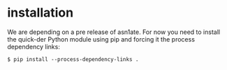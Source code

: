 # installation

We are depending on a pre release of asn1ate. For now you need to install
the quick-der Python module using pip and forcing it the process dependency
links:
```
$ pip install --process-dependency-links .
```
